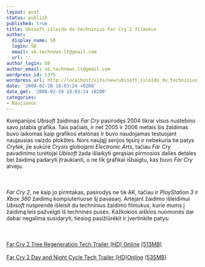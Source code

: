 ```yaml
---
layout: post
status: publish
published: true
title: Ubisoft išleido du techninius Far Cry 2 filmukus
author:
  display_name: SB
  login: SB
  email: sb.technews.lt@gmail.com
  url: ''
author_login: SB
author_email: sb.technews.lt@gmail.com
wordpress_id: 1375
wordpress_url: http://localhost/site/new/ubisoft_isleido_du_techninius_far_cry_2_filmukus/
date: '2008-02-28 18:03:24 +0200'
date_gmt: '2008-02-28 18:03:24 +0200'
categories:
- Naujienos
---
```

<p>Kompanijos <i>Ubisoft</i> žaidimas <i>Far Cry</i> pasirodęs 2004 tikrai visus nustebino savo įstabia grafika. Tais pačiais, ir net 2005 ir 2006 metais šis žaidimas buvo laikomas kaip grafikos etalonas ir buvo naudojamas testuojant naujausias vaizdo plokštes. Nors naująjį serijos tęsinį ir nebekuria tie patys <i>Crytek</i>, jie sukūrė <i>Crysis</i> globojami <i>Electronic Arts</i>, tačiau <i>Far Cry</i> pavadinimo turėtojai <i>Ubisoft</i> žada išlaikyti gerąsias pirmosios dalies detales bei žaidimą padaryti įtraukianti, o ne tik grafikai išbaigtu, kas buvo <i>Far Cry</i> atveju.<br />
<br><br />
<br><i>Far Cry 2</i>, ne kaip jo pirmtakas, pasirodys ne tik AK, tačiau ir <i>PlayStation 3</i> ir <i>Xbox 360</i> žaidimų kompiuteriuose šį pavasarį. Artėjant žaidimo išleidimui <i>Ubisoft</i> nusprendė išleisit du techninius žaidimo filmukus, kurie mums į žaidimą leis pažvelgti iš techninės pusės. Kažkokios aiškios nuomonės dar dabar negalima susidaryti, tiesiog pasižiūrėkit ir įvertinkite patys:<br />
<br><br />
<br><a class="ns" href="http://www.gamershell.com/tv/10487.html">Far Cry 2 Tree Regeneration Tech Trailer (HD) Online</a> <a class="ns" href="http://www.gamershell.com/download_23419.shtml">(513MB)</a><br />
<br><a class="ns" href="http://www.gamershell.com/tv/10488.html">Far Cry 2 Day and Night Cycle Tech Trailer (HD)Online</a> <a class="ns" href="http://www.gamershell.com/download_23420.shtml">(535MB)</a><br />
<br></p>
